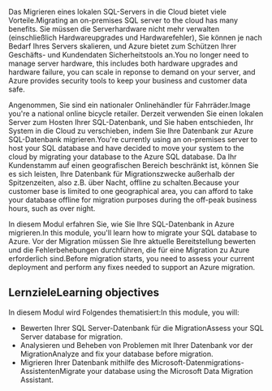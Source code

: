 <span data-ttu-id="71b66-101">Das Migrieren eines lokalen SQL-Servers in die Cloud bietet viele Vorteile.</span><span class="sxs-lookup"><span data-stu-id="71b66-101">Migrating an on-premises SQL server to the cloud has many benefits.</span></span> <span data-ttu-id="71b66-102">Sie müssen die Serverhardware nicht mehr verwalten (einschließlich Hardwareupgrades und Hardwarefehler), Sie können je nach Bedarf Ihres Servers skalieren, und Azure bietet zum Schützen Ihrer Geschäfts- und Kundendaten Sicherheitstools an.</span><span class="sxs-lookup"><span data-stu-id="71b66-102">You no longer need to manage server hardware, this includes both hardware upgrades and hardware failure, you can scale in reponse to demand on your server, and Azure provides security tools to keep your business and customer data safe.</span></span>

<span data-ttu-id="71b66-103">Angenommen, Sie sind ein nationaler Onlinehändler für Fahrräder.</span><span class="sxs-lookup"><span data-stu-id="71b66-103">Image you're a national online bicycle retailer.</span></span> <span data-ttu-id="71b66-104">Derzeit verwenden Sie einen lokalen Server zum Hosten Ihrer SQL-Datenbank, und Sie haben entschieden, Ihr System in die Cloud zu verschieben, indem Sie Ihre Datenbank zur Azure SQL-Datenbank migrieren.</span><span class="sxs-lookup"><span data-stu-id="71b66-104">You're currently using an on-premises server to host your SQL database and have decided to move your system to the cloud by migrating your database to the Azure SQL database.</span></span> <span data-ttu-id="71b66-105">Da Ihr Kundenstamm auf einen geografischen Bereich beschränkt ist, können Sie es sich leisten, Ihre Datenbank für Migrationszwecke außerhalb der Spitzenzeiten, also z.B. über Nacht, offline zu schalten.</span><span class="sxs-lookup"><span data-stu-id="71b66-105">Because your customer base is limited to one geographical area, you can afford to take your database offline for migration purposes during the off-peak business hours, such as over night.</span></span>

<span data-ttu-id="71b66-106">In diesem Modul erfahren Sie, wie Sie Ihre SQL-Datenbank in Azure migrieren.</span><span class="sxs-lookup"><span data-stu-id="71b66-106">In this module, you'll learn how to migrate your SQL database to Azure.</span></span> <span data-ttu-id="71b66-107">Vor der Migration müssen Sie Ihre aktuelle Bereitstellung bewerten und die Fehlerbehebungen durchführen, die für eine Migration zu Azure erforderlich sind.</span><span class="sxs-lookup"><span data-stu-id="71b66-107">Before migration starts, you need to assess your current deployment and perform any fixes needed to support an Azure migration.</span></span>

## <a name="learning-objectives"></a><span data-ttu-id="71b66-108">Lernziele</span><span class="sxs-lookup"><span data-stu-id="71b66-108">Learning objectives</span></span>

<span data-ttu-id="71b66-109">In diesem Modul wird Folgendes thematisiert:</span><span class="sxs-lookup"><span data-stu-id="71b66-109">In this module, you will:</span></span>

- <span data-ttu-id="71b66-110">Bewerten Ihrer SQL Server-Datenbank für die Migration</span><span class="sxs-lookup"><span data-stu-id="71b66-110">Assess your SQL Server database for migration.</span></span>
- <span data-ttu-id="71b66-111">Analysieren und Beheben von Problemen mit Ihrer Datenbank vor der Migration</span><span class="sxs-lookup"><span data-stu-id="71b66-111">Analyze and fix your database before migration.</span></span>
- <span data-ttu-id="71b66-112">Migrieren Ihrer Datenbank mithilfe des Microsoft-Datenmigrations-Assistenten</span><span class="sxs-lookup"><span data-stu-id="71b66-112">Migrate your database using the Microsoft Data Migration Assistant.</span></span>
